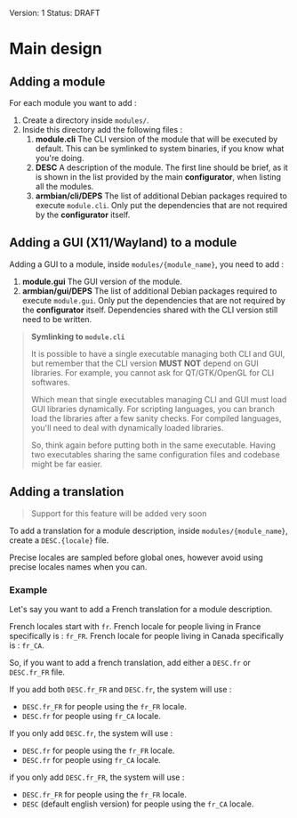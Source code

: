 Version: 1
Status: DRAFT

# Main design

## Adding a module

For each module you want to add :

1. Create a directory inside `modules/`.
2. Inside this directory add the following files :
    1. **module.cli**
    The CLI version of the module that will be executed by default.
    This can be symlinked to system binaries, if you know what you're
    doing.
    2. **DESC**
    A description of the module.
    The first line should be brief, as it is shown in the list
    provided by the main **configurator**, when listing all the modules.
    3. **armbian/cli/DEPS**
    The list of additional Debian packages required to execute `module.cli`.
    Only put the dependencies that are not required by the **configurator**
    itself.

## Adding a GUI (X11/Wayland) to a module

Adding a GUI to a module, inside `modules/{module_name}`,
you need to add :

1. **module.gui**
The GUI version of the module.
2. **armbian/gui/DEPS**
The list of additional Debian packages required to execute `module.gui`.
Only put the dependencies that are not required by the **configurator**
itself.
Dependencies shared with the CLI version still need to be written.

> **Symlinking to `module.cli`**
>
> It is possible to have a single executable managing
> both CLI and GUI, but remember that the CLI version
> **MUST NOT** depend on GUI libraries.
> For example, you cannot ask for QT/GTK/OpenGL for CLI
> softwares.
>
> Which mean that single executables managing CLI and
> GUI must load GUI libraries dynamically.
> For scripting languages, you can branch load the
> libraries after a few sanity checks.
> For compiled languages, you'll need to deal with
> dynamically loaded libraries.
>
> So, think again before putting both in the same executable.
> Having two executables sharing the same configuration
> files and codebase might be far easier.

## Adding a translation

> Support for this feature will be added very soon

To add a translation for a module description,
inside `modules/{module_name}`, create a `DESC.{locale}` file.

Precise locales are sampled before global ones, however
avoid using precise locales names when you can.

### Example

Let's say you want to add a French translation for a module
description.

French locales start with `fr`.
French locale for people living in France specifically is : `fr_FR`.
French locale for people living in Canada specifically is : `fr_CA`.

So, if you want to add a french translation, add either a
`DESC.fr` or `DESC.fr_FR` file.

If you add both `DESC.fr_FR` and `DESC.fr`, the system will use :

* `DESC.fr_FR` for people using the `fr_FR` locale.
* `DESC.fr` for people using `fr_CA` locale.

If you only add `DESC.fr`, the system will use :

* `DESC.fr` for people using the `fr_FR` locale.
* `DESC.fr` for people using `fr_CA` locale.

if you only add `DESC.fr_FR`, the system will use :

* `DESC.fr_FR` for people using the `fr_FR` locale.
* `DESC` (default english version) for people using the `fr_CA` locale.

